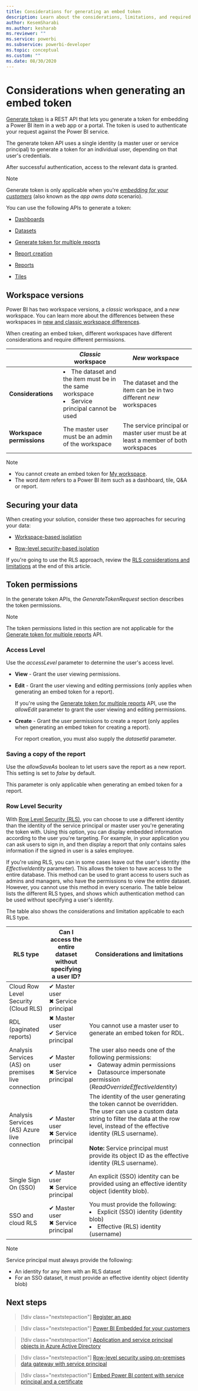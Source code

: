 ```yaml
---
title: Considerations for generating an embed token
description: Learn about the considerations, limitations, and required permissions for generating an embed token
author: KesemSharabi
ms.author: kesharab
ms.reviewer: ""
ms.service: powerbi
ms.subservice: powerbi-developer
ms.topic: conceptual
ms.custom: ""
ms.date: 08/30/2020
---
```


# Considerations when generating an embed token

[Generate token](https://docs.microsoft.com/rest/api/power-bi/embedtoken) is a REST API that lets you generate a token for embedding a Power BI item in a web app or a portal. The token is used to authenticate your request against the Power BI service.

The generate token API uses a single identity (a master user or service principal) to generate a token for an individual user, depending on that user's credentials.

After successful authentication, access to the relevant data is granted.

>[!NOTE]
>Generate token is only applicable when you're [*embedding for your customers*](embed-sample-for-customers.md) (also known as the *app owns data* scenario).

You can use the following APIs to generate a token:

* [Dashboards](https://docs.microsoft.com/rest/api/power-bi/embedtoken/dashboards_generatetokeningroup)

* [Datasets](https://docs.microsoft.com/rest/api/power-bi/embedtoken/datasets_generatetokeningroup)

* [Generate token for multiple reports](https://docs.microsoft.com/rest/api/power-bi/embedtoken/generatetoken)


* [Report creation](https://docs.microsoft.com/rest/api/power-bi/embedtoken/reports_generatetokenforcreateingroup)

* [Reports](https://docs.microsoft.com/rest/api/power-bi/embedtoken/reports_generatetokeningroup)

* [Tiles](https://docs.microsoft.com/rest/api/power-bi/embedtoken/tiles_generatetokeningroup)

## Workspace versions

Power BI has two workspace versions, a *classic* workspace, and a *new* workspace. You can learn more about the differences between these workspaces in [new and classic workspace differences](../../collaborate-share/service-new-workspaces.md#new-and-classic-workspace-differences).

When creating an embed token, different workspaces have different considerations and require different permissions.

|                  |*Classic* workspace |*New* workspace|
|------------------|---------|--------|
|**Considerations**|<li>The dataset and the item must be in the same workspace</li><li>Service principal cannot be used</li>  |The dataset and the item can be in two different *new* workspaces |
|**Workspace permissions**|The master user must be an admin of the workspace  |The service principal or master user must be at least a member of both workspaces |

>[!NOTE]
>* You cannot create an embed token for [My workspace](../../consumer/end-user-workspaces.md#types-of-workspaces).
>* The word *item* refers to a Power BI item such as a dashboard, tile, Q&A or report.

## Securing your data

When creating your solution, consider these two approaches for securing your data:

* [Workspace-based isolation](embed-multi-tenancy.md#power-bi-workspace-based-isolation)

* [Row-level security-based isolation](embed-multi-tenancy.md#row-level-security-based-isolation)

If you're going to use the RLS approach, review the [RLS considerations and limitations](generate-embed-token.md#row-level-security) at the end of this article.

## Token permissions

In the generate token APIs, the *GenerateTokenRequest* section describes the token permissions.

>[!NOTE]
>The token permissions listed in this section are not applicable for the [Generate token for multiple reports](https://docs.microsoft.com/rest/api/power-bi/embedtoken/generatetoken) API.

### Access Level

Use the *accessLevel* parameter to determine the user's access level.

* **View** - Grant the user viewing permissions.

* **Edit** - Grant the user viewing and editing permissions (only applies when generating an embed token for a report).

    If you're using the [Generate token for multiple reports](https://docs.microsoft.com/rest/api/power-bi/embedtoken/generatetoken) API, use the *allowEdit* parameter to grant the user viewing and editing permissions.

* **Create** - Grant the user permissions to create a report (only applies when generating an embed token for creating a report).

    For report creation, you must also supply the *datasetId* parameter.

### Saving a copy of the report

Use the *allowSaveAs* boolean to let users save the report as a new report. This setting is set to *false* by default.

This parameter is only applicable when generating an embed  token for a report.

### Row Level Security

With [Row Level Security (RLS)](embedded-row-level-security.md), you can choose to use a different identity than the identity of the service principal or master user you're generating the token with. Using this option, you can display embedded information according to the user you're targeting. For example, in your application you can ask users to sign in, and then display a report that only contains sales information if the signed in user is a sales employee.

If you're using RLS, you can in some cases leave out the user's identity (the *EffectiveIdentity* parameter). This allows the token to have access to the entire database. This method can be used to grant access to users such as admins and managers, who have the permissions to view the entire dataset. However, you cannot use this method in every scenario. The table below lists the different RLS types, and shows which authentication method can be used without specifying a user's identity.

The table also shows the considerations and limitation applicable to each RLS type.

|RLS type  |Can I access the entire dataset without specifying a user ID?  |Considerations and limitations  |
|---------|---------|---------|
|Cloud Row Level Security (Cloud RLS)      |✔ Master user<br/>✖ Service principal          |         |
|RDL (paginated reports)     |✖ Master user<br/>✔ Service principal        |You cannot use a master user to generate an embed token for RDL.         |
|Analysis Services (AS) on premises live connection    |✔ Master user<br/>✖ Service principal         |The user also needs one of the following permissions:<li>Gateway admin permissions</li><li>Datasource impersonate permission (*ReadOverrideEffectiveIdentity*)</li>         |
|Analysis Services (AS) Azure live connection    |✔ Master user<br/>✖ Service principal         |The identity of the user generating the token cannot be overridden. The user can use a custom data string to filter the data at the row level, instead of the effective identity (RLS username).<br/><br/>**Note:** Service principal must provide its object ID as the effective identity (RLS username).         |
|Single Sign On (SSO)     |✔ Master user<br/>✖ Service principal         |An explicit (SSO) identity can be provided using an effective identity object (identity blob).         |
|SSO and cloud RLS     |✔ Master user<br/>✖ Service principal         |You must provide the following:<li>Explicit (SSO) identity (identity blob)</li><li>Effective (RLS) identity (username)</li>         |

>[!NOTE]
>Service principal must always provide the following:
>* An identity for any item with an RLS dataset
>* For an SSO dataset, it must provide an effective identity object (identity blob)

## Next steps

>[!div class="nextstepaction"]
>[Register an app](register-app.md)

> [!div class="nextstepaction"]
>[Power BI Embedded for your customers](embed-sample-for-customers.md)

>[!div class="nextstepaction"]
>[Application and service principal objects in Azure Active Directory](https://docs.microsoft.com/azure/active-directory/develop/app-objects-and-service-principals)

>[!div class="nextstepaction"]
>[Row-level security using on-premises data gateway with service principal](embedded-row-level-security.md#on-premises-data-gateway-with-service-principal)

>[!div class="nextstepaction"]
>[Embed Power BI content with service principal and a certificate](embed-service-principal-certificate.md)